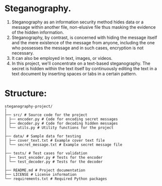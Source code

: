 # Steganography.
1) Steganography as an information security method hides data or a message within another file, non-elusive file thus masking the evidence of the hidden information. 
2) Steganography, by contrast, is concerned with hiding the message itself and the mere existence of the message from anyone, including the one who possesses the message and in such cases, encryption is not necessary. 
3) It can also be employed in text, images, or videos.
4) In this project, we'll concentrate on a text-based steganography. The secret is hidden within the text itself by continuously editing the text in a text document by inserting spaces or tabs in a certain pattern.

# Structure: 
```
steganography-project/
│
├── src/ # Source code for the project
│ ├── encoder.py # Code for encoding secret messages
│ ├── decoder.py # Code for decoding hidden messages
│ └── utils.py # Utility functions for the project
│
├── data/ # Sample data for testing
│ ├── cover_text.txt # Example cover text file
│ └── secret_message.txt # Example secret message file
│
├── tests/ # Test cases for validation
│ ├── test_encoder.py # Tests for the encoder
│ └── test_decoder.py # Tests for the decoder
│
├── README.md # Project documentation
├── LICENSE # License information
└── requirements.txt # Required Python packages
```
